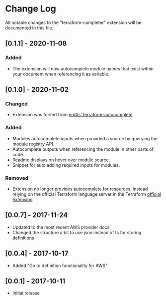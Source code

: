 # Change Log
All notable changes to the "terraform-completer" extension will be documented in this file.

## [0.1.1] - 2020-11-08
### Added
- The extension will now autocomplete module names that exist within your document when referencing it as variable.

## [0.1.0] - 2020-11-02
### Changed
- Extension was forked from [erd0s' terraform-autocomplete](https://github.com/erd0s/terraform-autocomplete) 

### Added
- Modules autocomplete inputs when provided a source by querying the module registry API.
- Autocomplete outputs when referencing the module in other parts of code.
- Readme displays on hover over module source.
- Snippet for auto adding required inputs for modules.

### Removed
- Extension no longer provides autocomplete for resources, instead relying on the official Terraform language server in the Terraform [official extension](https://github.com/hashicorp/vscode-terraform)

## [0.0.7] - 2017-11-24
- Updated to the most recent AWS provider docs
- Changed the structure a bit to use json instead of ts for storing definitions

## [0.0.4] - 2017-10-17
- Added "Go to definition functionality for AWS"

## [0.0.1] - 2017-10-11
- Initial release